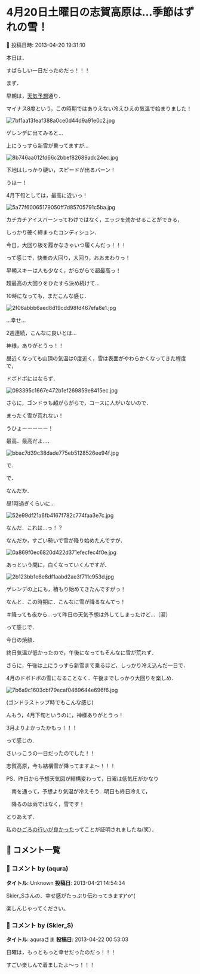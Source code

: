 # 4月20日土曜日の志賀高原は…季節はずれの雪！

📅 投稿日時: 2013-04-20 19:31:10

本日は．


すばらしい一日だったのだっ！！！





まず．


早朝は，[天気予想](tsakamot2001e.md)通り．


マイナス8度という，この時期ではありえない冷えひえの気温で始まりました！




![7bf1aa13feaf388a0ce0d44d9a91e0c2.jpg](images/7bf1aa13feaf388a0ce0d44d9a91e0c2.jpg)




ゲレンデに出てみると…


上にうっすら新雪が乗ってますが…




![8b746aa012fd66c2bbef82689adc24ec.jpg](images/8b746aa012fd66c2bbef82689adc24ec.jpg)




下地はしっかり硬い，スピードが出るバーン！


うほー！


4月下旬としては，最高に近いっ！




![5a77f60065179050ff7d85705791c5ba.jpg](images/5a77f60065179050ff7d85705791c5ba.jpg)




カチカチアイスバーンってわけではなく，エッジを効かせることができる，


しっかり硬く締まったコンディション．


今日，大回り板を履かなきゃいつ履くんだっ！！！


って感じで，快楽の大回り，大回り，おおまわりっ！


早朝スキーは人も少なく，がらがらで超最高っ！





超最高の大回りをひたすら決め続けて…


10時になっても，まだこんな感じ．




![2f06abbb6aed8d19cdd98fd467efa8e1.jpg](images/2f06abbb6aed8d19cdd98fd467efa8e1.jpg)




…幸せ…


2週連続，こんなに良いとは…


神様，ありがとうっ！！





昼近くなっても山頂の気温は0度近く，雪は表面がやわらかくなってきた程度で，


ドボドボにはならず．




![093395c1667e472b1ef269859e8415ec.jpg](images/093395c1667e472b1ef269859e8415ec.jpg)




さらに，ゴンドラも超がらがらで，コースに人がいないので．


まったく雪が荒れない！


うひょーーーーー！


最高．最高だよ…．




![bbac7d39c38dade775eb5128526ee94f.jpg](images/bbac7d39c38dade775eb5128526ee94f.jpg)







で．


で．


なんだか．


昼1時過ぎくらいに…




![52e99df21a6fb4167f782c774faa3e7c.jpg](images/52e99df21a6fb4167f782c774faa3e7c.jpg)




なんだ．これは…っ！？


なんだか，すごい勢いで雪が降り始めたんですが．




![0a869f0ec6820d422d371efecfec4f0e.jpg](images/0a869f0ec6820d422d371efecfec4f0e.jpg)




あっという間に，白くなっていくんですが．




![2b123bb1e6e8df1aabd2ae3f711c953d.jpg](images/2b123bb1e6e8df1aabd2ae3f711c953d.jpg)




ゲレンデの上にも，積もり始めてきたんですがっ！


なんと．この時期に．こんなに雪が降るなんてっ！


＃降っても夜から…って昨日の天気予想は外してしまったけど…（涙） 





って感じで．


今日の焼額．


終日気温が低かったので，午後になってもそんなに雪が荒れず．


さらに，午後は上にうっすら新雪まで乗るほど，しっかり冷え込んだ一日で．


4月のドボドボの雪になることなく．午後までしっかり大回りを楽しめ．




![7b6a9c1603cbf79ecaf0469644e696f6.jpg](images/7b6a9c1603cbf79ecaf0469644e696f6.jpg)




(ゴンドラストップ時でもこんな感じ)


んもう，4月下旬というのに，神様ありがとうっ！


3月よりよかったかもっ！！！


って感じの．


さいっこうの一日だったのでした！！





志賀高原，今も結構雪が降ってますよ～！！！





PS．昨日から予想天気図が結構変わって，日曜は低気圧がかなり


　南を通って，予想より気温が冷えそう…明日も終日冷えて，


　降るのは雨ではなく，雪です！








とりあえず．


私の[ひごろの行いが良かった](e5491f7ba5ec4b342301a9cd259d781ed.md)ってことが証明されましたね(笑）．

## 💬 コメント一覧

### 💬 コメント by (aqura)
**タイトル**: Unknown
**投稿日**: 2013-04-21 14:54:34

Skier_Sさんの、幸せ感がたっぷり伝わってきます)^o^(

楽しんじゃってください。

### 💬 コメント by (Skier_S)
**タイトル**: aquraさま
**投稿日**: 2013-04-22 00:53:03

日曜は，もっともっと幸せだったのだっ！！！

すごい楽しんで着ましたよ～っ！！！

